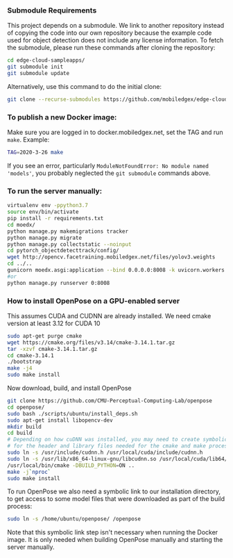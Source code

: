 ### Submodule Requirements
This project depends on a submodule. We link to another repository instead of
copying the code into our own repository because the example code used for
object detection does not include any license information.
To fetch the submodule, please run these commands after cloning the repository:
```bash
cd edge-cloud-sampleapps/
git submodule init
git submodule update
```
Alternatively, use this command to do the initial clone:
```bash
git clone --recurse-submodules https://github.com/mobiledgex/edge-cloud-sampleapps.git
```
### To publish a new Docker image:
Make sure you are logged in to docker.mobiledgex.net, set the TAG and run `make`. Example:
```bash
TAG=2020-3-26 make
```
If you see an error, particularly `ModuleNotFoundError: No module named 'models'`, you probably neglected the `git submodule` commands above.
### To run the server manually:
```bash
virtualenv env -ppython3.7
source env/bin/activate
pip install -r requirements.txt
cd moedx/
python manage.py makemigrations tracker
python manage.py migrate
python manage.py collectstatic --noinput
cd pytorch_objectdetecttrack/config/
wget http://opencv.facetraining.mobiledgex.net/files/yolov3.weights
cd ../..
gunicorn moedx.asgi:application --bind 0.0.0.0:8008 -k uvicorn.workers.UvicornWorker
#or
python manage.py runserver 0:8008
```
### How to install OpenPose on a GPU-enabled server
This assumes CUDA and CUDNN are already installed.
We need cmake version at least 3.12 for CUDA 10

```bash
sudo apt-get purge cmake
wget https://cmake.org/files/v3.14/cmake-3.14.1.tar.gz
tar -xzvf cmake-3.14.1.tar.gz
cd cmake-3.14.1
./bootstrap
make -j4
sudo make install
```
Now download, build, and install OpenPose
```bash
git clone https://github.com/CMU-Perceptual-Computing-Lab/openpose
cd openpose/
sudo bash ./scripts/ubuntu/install_deps.sh
sudo apt-get install libopencv-dev
mkdir build
cd build
# Depending on how cuDNN was installed, you may need to create symbolic links
# for the header and library files needed for the cmake and make process.
sudo ln -s /usr/include/cudnn.h /usr/local/cuda/include/cudnn.h
sudo ln -s /usr/lib/x86_64-linux-gnu/libcudnn.so /usr/local/cuda/lib64/libcudnn.so
/usr/local/bin/cmake -DBUILD_PYTHON=ON ..
make -j`nproc`
sudo make install
```
To run OpenPose we also need a symbolic link to our installation directory,
to get access to some model files that were downloaded as part of the build process:
```bash
sudo ln -s /home/ubuntu/openpose/ /openpose
```

Note that this symbolic link step isn't necessary when running the Docker image.
It is only needed when building OpenPose manually and starting the server manually.
